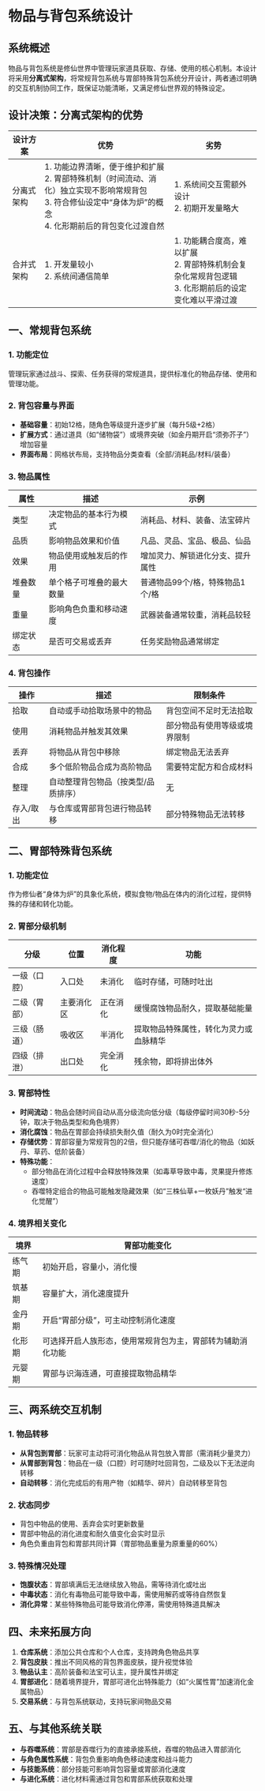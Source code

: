 # 物品与背包系统设计

## 系统概述
物品与背包系统是修仙世界中管理玩家道具获取、存储、使用的核心机制。本设计将采用**分离式架构**，将常规背包系统与胃部特殊背包系统分开设计，两者通过明确的交互机制协同工作，既保证功能清晰，又满足修仙世界观的特殊设定。

## 设计决策：分离式架构的优势
| 设计方案 | 优势 | 劣势 |
|---------|------|-----|
| 分离式架构 | 1. 功能边界清晰，便于维护和扩展<br>2. 胃部特殊机制（时间流动、消化）独立实现不影响常规背包<br>3. 符合修仙设定中“身体为炉”的概念<br>4. 化形期前后的背包变化过渡自然 | 1. 系统间交互需额外设计<br>2. 初期开发量略大 |
| 合并式架构 | 1. 开发量较小<br>2. 系统间通信简单 | 1. 功能耦合度高，难以扩展<br>2. 胃部特殊机制会复杂化常规背包逻辑<br>3. 化形期前后的设定变化难以平滑过渡 |

## 一、常规背包系统

### 1. 功能定位
管理玩家通过战斗、探索、任务获得的常规道具，提供标准化的物品存储、使用和管理功能。

### 2. 背包容量与界面
- **基础容量**：初始12格，随角色等级提升逐步扩展（每升5级+2格）
- **扩展方式**：通过道具（如“储物袋”）或境界突破（如金丹期开启“须弥芥子”）增加容量
- **界面布局**：网格状布局，支持物品分类查看（全部/消耗品/材料/装备）

### 3. 物品属性
| 属性 | 描述 | 示例 |
|-----|------|-----|
| 类型 | 决定物品的基本行为模式 | 消耗品、材料、装备、法宝碎片 |
| 品质 | 影响物品效果和价值 | 凡品、灵品、宝品、极品、仙品 |
| 效果 | 物品使用或触发后的作用 | 增加灵力、解锁进化分支、提升属性 |
| 堆叠数量 | 单个格子可堆叠的最大数量 | 普通物品99个/格，特殊物品1个/格 |
| 重量 | 影响角色负重和移动速度 | 武器装备通常较重，消耗品较轻 |
| 绑定状态 | 是否可交易或丢弃 | 任务奖励物品通常绑定 |

### 4. 背包操作
| 操作 | 描述 | 限制条件 |
|-----|------|-----|
| 拾取 | 自动或手动拾取场景中的物品 | 背包空间不足时无法拾取 |
| 使用 | 消耗物品并触发其效果 | 部分物品有使用等级或境界限制 |
| 丢弃 | 将物品从背包中移除 | 绑定物品无法丢弃 |
| 合成 | 多个低阶物品合成为高阶物品 | 需要特定配方和合成材料 |
| 整理 | 自动整理背包物品（按类型/品质排序） | 无 |
| 存入/取出 | 与仓库或胃部背包进行物品转移 | 部分特殊物品无法转移 |

## 二、胃部特殊背包系统

### 1. 功能定位
作为修仙者“身体为炉”的具象化系统，模拟食物/物品在体内的消化过程，提供特殊的存储和转化功能。

### 2. 胃部分级机制
| 分级 | 位置 | 消化程度 | 功能 |
|-----|------|---------|-----|
| 一级（口腔） | 入口处 | 未消化 | 临时存储，可随时吐出 |
| 二级（胃部） | 主要消化区 | 正在消化 | 缓慢腐蚀物品耐久，提取基础能量 |
| 三级（肠道） | 吸收区 | 半消化 | 提取物品特殊属性，转化为灵力或血脉精华 |
| 四级（排泄） | 出口处 | 完全消化 | 残余物，即将排出体外 |

### 3. 胃部特性
- **时间流动**：物品会随时间自动从高分级流向低分级（每级停留时间30秒-5分钟，取决于物品类型和角色境界）
- **消化腐蚀**：物品在胃部会持续损失耐久值（耐久为0时完全消化）
- **存储优势**：胃部容量为常规背包的2倍，但只能存储可吞噬/消化的物品（如妖丹、草药、低阶装备）
- **特殊功能**：
  - 部分物品在消化过程中会释放特殊效果（如毒草导致中毒，灵果提升修炼速度）
  - 吞噬特定组合的物品可能触发隐藏效果（如“三株仙草+一枚妖丹”触发“进化觉醒”）

### 4. 境界相关变化
| 境界 | 胃部功能变化 |
|-----|------------|
| 练气期 | 初始开启，容量小，消化慢 |
| 筑基期 | 容量扩大，消化速度提升 |
| 金丹期 | 开启“胃部分级”，可主动控制消化速度 |
| 化形期 | 可选择开启人族形态，使用常规背包为主，胃部转为辅助消化功能 |
| 元婴期 | 胃部与识海连通，可直接提取物品精华 |

## 三、两系统交互机制

### 1. 物品转移
- **从背包到胃部**：玩家可主动将可消化物品从背包放入胃部（需消耗少量灵力）
- **从胃部到背包**：物品在一级（口腔）时可随时吐回背包，二级及以下无法逆向转移
- **自动转移**：消化完成后的有用产物（如精华、碎片）自动转移至背包

### 2. 状态同步
- 背包中物品的使用、丢弃会实时更新数量
- 胃部中物品的消化进度和耐久值变化会实时显示
- 角色负重由背包和胃部共同计算（胃部物品重量为原重量的60%）

### 3. 特殊情况处理
- **饱腹状态**：胃部填满后无法继续放入物品，需等待消化或吐出
- **中毒状态**：消化有毒物品可能导致中毒，需使用解药或等待自然恢复
- **消化异常**：某些特殊物品可能导致消化停滞，需使用特殊道具解决

## 四、未来拓展方向
1. **仓库系统**：添加公共仓库和个人仓库，支持跨角色物品共享
2. **背包皮肤**：推出不同风格的背包界面皮肤，提升视觉体验
3. **物品认主**：高阶装备和法宝可认主，提升属性并绑定
4. **胃部进化**：随着境界提升，胃部可进化出特殊能力（如“火属性胃”加速消化金属物品）
5. **交易系统**：与背包系统联动，支持玩家间物品交易

## 五、与其他系统关联
- **与吞噬系统**：胃部是吞噬行为的直接承接系统，吞噬的物品进入胃部消化
- **与角色属性系统**：背包负重影响角色移动速度和战斗能力
- **与技能系统**：部分技能可影响背包容量或胃部消化速度
- **与进化系统**：进化材料需通过背包和胃部系统获取和处理